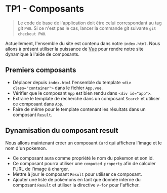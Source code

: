 # TP1 - Composants

> Le code de base de l'application doit être celui correspondant au tag git `PW0`.
> Si ce n'est pas le cas, lancer la commande git suivante `git checkout PW0`.

Actuellement, l'ensemble du site est contenu dans notre `index.html`. Nous allons à présent utiliser la puissance de [Vue](https://vuejs.org/) pour rendre notre site dynamique à l'aide de composants.

## Premiers composants

- Déplacer depuis `index.html` l'ensemble du template `<div class="container">` dans le fichier `App.vue`.
- Vérifier que le composant `App` est bien rendu dans `<div id="app">`.
- Extraire le template de recherche dans un composant `Search` et utiliser ce composant dans `App`.
- Faire de même pour le template contenant les résultats dans un composant `Result`.

## Dynamisation du composant result

Nous allons maintenant créer un composant `Card` qui affichera l'image et le nom d'un pokemon.

- Ce composant aura comme propriété le nom du pokemon et son id.
- Ce composant pourra utiliser une `computed property` afin de calculer l'URL de l'image à charger.
- Mettre à jour le composant `Result` pour utiliser ce composant.
- Ajouter une liste de pokemons en tant que donnée interne du composant `Result` et utiliser la directive `v-for` pour l'afficher.
 